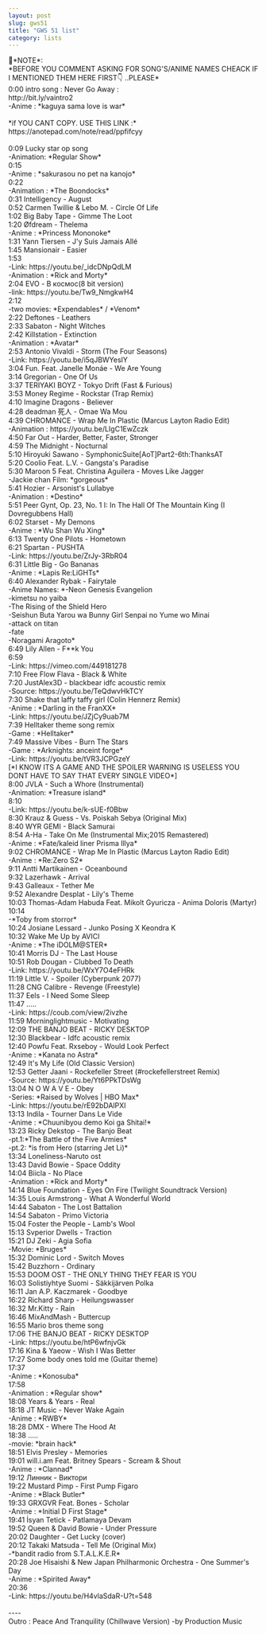 ```yaml
---
layout: post
slug: gws51
title: "GWS 51 list"
category: lists
---
```

<p>
📌*NOTE*:<br>
*BEFORE YOU COMMENT ASKING FOR SONG'S/ANIME NAMES CHEACK IF I MENTIONED THEM HERE FIRST👇 ..PLEASE*<br>
0:00 intro song : Never Go Away :<br>
http://bit.ly/vaintro2<br>
-Anime : *kaguya sama love is war*<br>
<br>
*if YOU CANT COPY. USE THIS LINK :*<br>
https://anotepad.com/note/read/ppfifcyy<br>
<br>
0:09 Lucky star op song<br>
-Animation: *Regular Show*<br>
0:15<br>
-Anime : *sakurasou no pet na kanojo*<br>
0:22<br>
-Animation : *The Boondocks*<br>
0:31 Intelligency - August<br>
0:52 Carmen Twillie & Lebo M. - Circle Of Life<br>
1:02 Big Baby Tape - Gimme The Loot<br>
1:20 Øfdream - Thelema<br>
-Anime : *Princess Mononoke*<br>
1:31 Yann Tiersen - J'y Suis Jamais Allé<br>
1:45 Mansionair - Easier<br>
1:53 <br>
-Link: https://youtu.be/_idcDNpQdLM<br>
-Animation : *Rick and Morty*<br>
2:04 EVO - В космос(8 bit version)<br>
-link: https://youtu.be/Tw9_NmgkwH4<br>
2:12 <br>
-two movies: *Expendables* / *Venom*<br>
2:22 Deftones - Leathers<br>
2:33 Sabaton - Night Witches<br>
2:42 Killstation - Extinction<br>
-Animation : *Avatar*<br>
2:53 Antonio Vivaldi - Storm (The Four Seasons)<br>
-Link: https://youtu.be/i5qJBWYesIY<br>
3:04 Fun. Feat. Janelle Monáe - We Are Young<br>
3:14 Gregorian - One Of Us<br>
3:37 TERIYAKI BOYZ - Tokyo Drift (Fast & Furious)<br>
3:53 Money Regime - Rockstar (Trap Remix)<br>
4:10 Imagine Dragons - Believer<br>
4:28 deadman 死人 - Omae Wa Mou<br>
4:39 CHROMANCE - Wrap Me In Plastic (Marcus Layton Radio Edit)<br>
-Animation : https://youtu.be/LIgC1EwZczk<br>
4:50 Far Out - Harder, Better, Faster, Stronger<br>
4:59 The Midnight - Nocturnal<br>
5:10 Hiroyuki Sawano - SymphonicSuite[AoT]Part2-6th:ThanksAT<br>
5:20 Coolio Feat. L.V. - Gangsta's Paradise<br>
5:30 Maroon 5 Feat. Christina Aguilera - Moves Like Jagger<br>
-Jackie chan Film: *gorgeous*<br>
5:41 Hozier - Arsonist's Lullabye<br>
-Animation : *Destino*<br>
5:51 Peer Gynt, Op. 23, No. 1 I: In The Hall Of The Mountain King (I Dovregubbens Hall)<br>
6:02 Starset - My Demons<br>
-Anime : *Wu Shan Wu Xing*<br>
6:13 Twenty One Pilots - Hometown<br>
6:21 Spartan - PUSHTA<br>
-Link: https://youtu.be/ZrJy-3RbR04<br>
6:31 Little Big - Go Bananas<br>
-Anime : *Lapis Re:LiGHTs*<br>
6:40 Alexander Rybak - Fairytale<br>
-Anime Names: *-Neon Genesis Evangelion<br>
-kimetsu no yaiba<br>
-The Rising of the Shield Hero<br>
-Seishun Buta Yarou wa Bunny Girl Senpai no Yume wo Minai<br>
-attack on titan<br>
-fate<br>
-Noragami Aragoto*<br>
6:49 Lily Allen - F**k You<br>
6:59 <br>
-Link: https://vimeo.com/449181278<br>
7:10 Free Flow Flava - Black & White<br>
7:20 JustAlex3D - blackbear idfc acoustic remix<br>
-Source: https://youtu.be/TeQdwvHkTCY<br>
7:30 Shake that laffy taffy girl (Colin Hennerz Remix)<br>
-Anime : *Darling in the FranXX*<br>
-Link: https://youtu.be/JZjCy9uab7M<br>
7:39 Helltaker theme song remix<br>
-Game : *Helltaker*<br>
7:49 Massive Vibes - Burn The Stars<br>
-Game : *Arknights: anceint forge*<br>
-Link:  https://youtu.be/tVR3JCPGzeY<br>
[*I KNOW ITS A GAME AND THE SPOILER WARNING IS USELESS YOU DONT HAVE TO SAY THAT EVERY SINGLE VIDEO*]<br>
8:00 JVLA - Such a Whore (Instrumental)<br>
-Animation: *Treasure island*<br>
8:10 <br>
-Link: https://youtu.be/k-sUE-f0Bbw<br>
8:30 Krauz & Guess - Vs. Poiskah Sebya (Original Mix)<br>
8:40 WYR GEMI - Black Samurai<br>
8:54 A-Ha - Take On Me (Instrumental Mix;2015 Remastered)<br>
-Anime : *Fate/kaleid liner Prisma Illya*<br>
9:02 CHROMANCE - Wrap Me In Plastic (Marcus Layton Radio Edit)<br>
-Anime : *Re:Zero S2*<br>
9:11 Antti Martikainen - Oceanbound<br>
9:32 Lazerhawk - Arrival<br>
9:43 Galleaux - Tether Me<br>
9:52 Alexandre Desplat - Lily's Theme<br>
10:03 Thomas-Adam Habuda Feat. Mikolt Gyuricza - Anima Doloris (Martyr)<br>
10:14<br>
-*Toby from storror*<br>
10:24 Josiane Lessard - Junko Posing X Keondra K<br>
10:32 Wake Me Up by AVICI<br>
-Anime : *The iDOLM@STER*<br>
10:41 Morris DJ - The Last House<br>
10:51 Rob Dougan - Clubbed To Death<br>
-Link: https://youtu.be/WxY7O4eFHRk<br>
11:19 Little V. - Spoiler (Cyberpunk 2077)<br>
11:28 CNG Calibre - Revenge (Freestyle)<br>
11:37 Eels - I Need Some Sleep<br>
11:47 .....<br>
-Link: https://coub.com/view/2ivzhe<br>
11:59 Morninglightmusic - Motivating<br>
12:09 THE BANJO BEAT - RICKY DESKTOP<br>
12:30 Blackbear - Idfc acoustic remix<br>
12:40 Powfu Feat. Rxseboy - Would Look Perfect<br>
-Anime : *Kanata no Astra*<br>
12:49 It's My Life (Old Classic Version)<br>
12:53 Getter Jaani - Rockefeller Street (#rockefellerstreet Remix)<br>
-Source: https://youtu.be/Yt6PPkTDsWg<br>
13:04 N O W A V E - Obey<br>
-Series: *Raised by Wolves | HBO Max* <br>
-Link: https://youtu.be/rE92bDAlPXI<br>
13:13 Indila - Tourner Dans Le Vide<br>
-Anime : *Chuunibyou demo Koi ga Shitai!*<br>
13:23 Ricky Dekstop - The Banjo Beat<br>
-pt.1:*The Battle of the Five Armies*<br>
-pt.2: *is from Hero (starring Jet Li)*<br>
13:34 Loneliness-Naruto ost<br>
13:43 David Bowie - Space Oddity<br>
14:04 Biicla - No Place<br>
-Animation : *Rick and Morty*<br>
14:14 Blue Foundation - Eyes On Fire (Twilight Soundtrack Version)<br>
14:35 Louis Armstrong - What A Wonderful World<br>
14:44 Sabaton - The Lost Battalion<br>
14:54 Sabaton - Primo Victoria<br>
15:04 Foster the People - Lamb's Wool<br>
15:13 Svperior Dwells - Traction<br>
15:21 DJ Zeki - Agia Sofia<br>
-Movie: *Bruges*<br>
15:32 Dominic Lord - Switch Moves<br>
15:42 Buzzhorn - Ordinary<br>
15:53 DOOM OST - THE ONLY THING THEY FEAR IS YOU<br>
16:03 Solistiyhtye Suomi - Säkkijärven Polka<br>
16:11 Jan A.P. Kaczmarek - Goodbye<br>
16:22 Richard Sharp - Heilungswasser<br>
16:32 Mr.Kitty - Rain<br>
16:46 MixAndMash - Buttercup<br>
16:55 Mario bros theme song<br>
17:06 THE BANJO BEAT - RICKY DESKTOP<br>
-Link: https://youtu.be/htP6wfnjvGk<br>
17:16 Kina & Yaeow - Wish I Was Better<br>
17:27 Some body ones told me (Guitar theme)<br>
17:37 <br>
-Anime : *Konosuba*<br>
17:58 <br>
-Animation : *Regular show*<br>
18:08 Years & Years - Real<br>
18:18 JT Music - Never Wake Again<br>
-Anime : *RWBY*<br>
18:28 DMX - Where The Hood At<br>
18:38 .....<br>
-movie: *brain hack*<br>
18:51 Elvis Presley - Memories<br>
19:01 will.i.am Feat. Britney Spears - Scream & Shout<br>
-Anime : *Clannad*<br>
19:12 Линник - Виктори<br>
19:22 Mustard Pimp - First Pump Figaro<br>
-Anime : *Black Butler*<br>
19:33 GRXGVR Feat. Bones - Scholar<br>
-Anime : *Initial D First Stage*<br>
19:41 İsyan Tetick - Patlamaya Devam<br>
19:52 Queen & David Bowie - Under Pressure<br>
20:02 Daughter - Get Lucky (cover)<br>
20:12 Takaki Matsuda - Tell Me (Original Mix)<br>
-*bandit radio from S.T.A.L.K.E.R*<br>
20:28 Joe Hisaishi & New Japan Philharmonic Orchestra - One Summer's Day<br>
-Anime : *Spirited Away*<br>
20:36 <br>
-Link: https://youtu.be/H4vlaSdaR-U?t=548<br>
<br>
----<br>
Outro : Peace And Tranquility (Chillwave Version) -by Production Music<br>
</p>